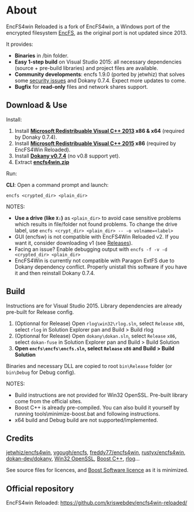 # About
EncFS4win Reloaded is a fork of EncFS4win, a Windows port of the encrypted filesystem [EncFS](https://en.wikipedia.org/wiki/EncFS), as the original port is not updated since 2013.

It provides:
- **Binaries** in /bin folder.
- **Easy 1-step build** on Visual Studio 2015: all necessary dependencies (source + pre-build libraries) and project files are available.
- **Community developments**: encfs 1.9.0 (ported by jetwhiz) that solves some [security issues](https://defuse.ca/audits/encfs.htm) and Dokany 0.7.4. Expect more updates to come.
- **Bugfix** for **read-only** files and network shares support.

## Download & Use

Install:

1. Install **[Microsoft Redistribuable Visual C++ 2013](https://www.microsoft.com/download/details.aspx?id=40784) x86 & x64** (required by Donaky 0.7.4).
2. Install **[Microsoft Redistribuable Visual C++ 2015](https://www.microsoft.com/download/details.aspx?id=48145) x86** (required by EncFS4Win Reloaded).
3. Install **[Dokany v0.7.4](https://github.com/dokan-dev/dokany/releases/tag/v0.7.4)** (no v0.8 support yet).
4. Extract **[encfs4win.zip](https://github.com/kriswebdev/encfs4win-reloaded/raw/master/bin/encfs4win.zip)**

Run:

**CLI**: Open a command prompt and launch:
```
encfs <crypted_dir> <plain_dir>
```

NOTES:
- **Use a drive (like `X:`)** as `<plain_dir>` to avoid case sensitive problems which results in file/folder not found problems. To change the drive label, use `encfs <crypt_dir> <plain_dir> -- -o volname=<label>`
- GUI (encfsw) is not compatible with EncFS4Win Reloaded v2. If you want it, consider downloading v1 (see [Releases](https://github.com/kriswebdev/encfs4win-reloaded/releases)).
- Facing an issue? Enable debugging output with `encfs -f -v -d <crypted_dir> <plain_dir>`
- EncFS4Win is currently not compatible with Paragon ExtFS due to Dokany dependency conflict. Properly unistall this software if you have it and then reinstall Dokany 0.7.4.

## Build

Instructions are for Visual Studio 2015. Library dependencies are already pre-built for Release config.

1. (Optionnal for Release) Open `rlog\win32\rlog.sln`, select `Release` `x86`, select `rlog` in Solution Explorer pan and Build > Build rlog
2. (Optionnal for Release) Open `dokany\dokan.sln`, select `Release` `x86`, select `dokan-fuse` in Solution Explorer pan and Build > Build Solution
3. **Open `encfs\encfs\encfs.sln`, select `Release` `x86` and Build > Build Solution**

Binaries and necessary DLL are copied to root `bin\Release` folder (or `bin\Debug` for Debug config).

NOTES:
- Build instructions are not provided for Win32 OpenSSL. Pre-built library come from the official sites.
- Boost C++ is already pre-compiled. You can also build it yourself by running tools\minimize-boost.bat and following instructions.
- x64 build and Debug build are not supported/implemented.

## Credits

[jetwhiz/encfs4win](https://github.com/jetwhiz/encfs4win), [vgough/encfs](https://github.com/vgough/encfs), [freddy77/encfs4win](https://github.com/freddy77/encfs4win), [rustyx/encfs4win](https://github.com/rustyx/encfs4win), [dokan-dev/dokany](https://github.com/dokan-dev/dokany), [Win32 OpenSSL](https://slproweb.com/products/Win32OpenSSL.html), [Boost C++](http://www.boost.org/), [rlog](https://code.google.com/p/rlog/)...

See source files for licences, and [Boost Software licence](http://www.boost.org/users/license.html) as it is minimized.

## Official repository

EncFS4win Reloaded: https://github.com/kriswebdev/encfs4win-reloaded/
